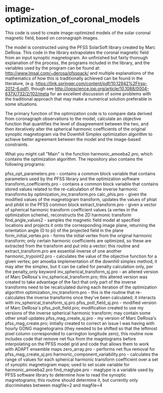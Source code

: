 # image-optimization_of_coronal_models
This code is used to create image-optimized models of the solar coronal magnetic field, based on coronagraph images.

The model is constructed using the PFSS SolarSoft library created by Marc DeRosa.  This code in the library 
extrapolates the coronal magnetic field from an input synoptic magnetogram.  An unfinished but fairly thorough explanation of the
process, the programs included in the library, and the variables used by the program can be found at:
http://www.lmsal.com/~derosa/pfsspack/ and multiple explanations of the mathematics of how this is traditionally achieved can be
found in the literature, (e.g. https://link.springer.com/content/pdf/10.12942%2Flrsp-2012-6.pdf), though see
http://iopscience.iop.org/article/10.1088/0004-637X/732/2/102/meta for an excellent discussion of some problems with the traditional
approach that may make a numerical solution preferable in some situations.

The primary function of the optimization code is to compare data derived from coronagraph observations to the model, calculate
an objective function that quantifies the level of disagreement between the two, and then iteratively alter the spherical 
harmonic coefficients of the original synoptic magnetogram via the Downhill Simplex optimization algorithm to achieve better
agreement between the model and the image-based constraints.  

What you might call "Main" is the function harmonic_amoeba2.pro, which contains the optimization algorithm.  The repository also
contains the following programs:

pfss_opt_parameters.pro - contains a common block variable that contains parameters used by the PFSS library and the optimization
    software
transform_coefficients.pro - contains a common block variable that contains stored values related to the re-calculation of
    the inverse harmonic transforms by optimization_inv_transform.pro
calc_phis.pro - given the modified values of the magnetogram transform, updates the values of phiat and phibt in the PFSS common
    block
extract_transform.pro - given a vector of spherical harmonic transform coefficient values (a vertex in the optimization scheme),
    reconstructs the 2D harmonic transform
find_angle_values2 - samples the magnetic field model at specified locations and projects it onto the corresponding image plane,
    returning the orientation angle (0 to pi) of the projected field in the plane
form_initial_vertex.pro - forms the initial vertex from the original harmonic transform; only certain harmonic coefficients are 
    optimized, so these are extracted from the transform and put into a vector; this routine and extract_transform.pro are 
    essential inverse of one another
harmonic_trypoint2.pro - calculates the value of the objective function for a given vertex; per amoeba
    implementation of the downhill simplex method, it may alter the simplex, but it can be called for penalty calculation only,
    per the penalty_only keyword
inv_spherical_transform_sj.pro - an altered version of Marc DeRosa's inv_spherical_transform.pro; this altered version was 
    created to take advantage of the fact that only part of the inverse transforms need to be recalculated during each iteration 
    of the optimization algorithm
optimization_inv_transform.pro - this is the routine that re-calculates the inverse transforms once they've been calculated; it 
    interacts with inv_spherical_transform_sj.pro
pfss_potl_field_sj.pro - modified version of Marc DeRosa's pfss_potl_field.pro; modification created to use my versions of the 
    inverse spherical harmonic transform; may contain some other small updates
pfss_mag_create_sj.pro - my version of Marc DeRosa's pfss_mag_create.pro; initially created to correct an issue I was having with
    hourly GONG magnetograms (they needed to be shifted so that the leftmost pixel column corresponded to carrington longitude
    zero), this routine now includes code that remove net flux from the magntograms before interpolating on the PFSS model grid
    and code that allows them to work with ADAPT ensemble maps
zero_array.pro - performs net flux removal for pfss_mag_create_sj.pro
harmonic_component_variability.pro - calculates the range of values for each spherical harmonic transform coefficient over a set
    of synoptic magnetogram maps; used to set scale variable for harmonic_amoeba2.pro
find_magtype.pro - magtype is a variable used by PFSS software library to determine how to read the synoptic magnetograms; this
    routine should determine it, but currently only discriminates between magfile=2 and magfile=4
